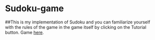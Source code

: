 # Sudoku-game
##This is my implementation of Sudoku and you can familiarize yourself with the rules of the game in the game itself by clicking on the Tutorial button.  Game <a href="https://holoborodkom.github.io/Sudoku-game/">here</a>.

